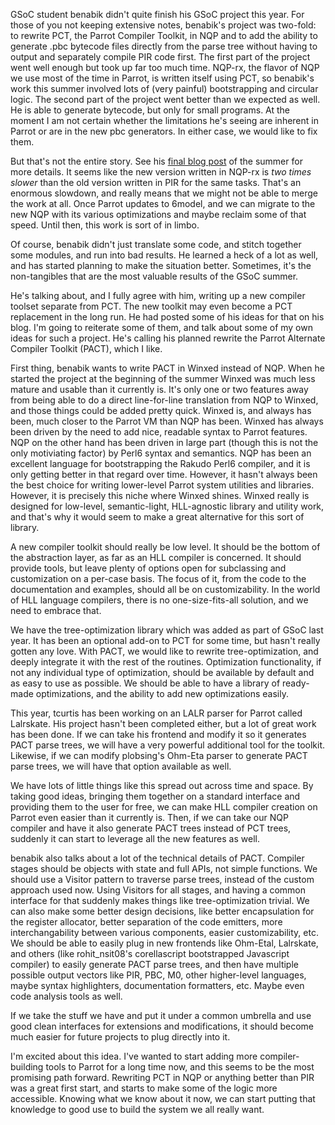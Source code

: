 GSoC student benabik didn't quite finish his GSoC project this year. For
those of you not keeping extensive notes, benabik's project was two-fold: to
rewrite PCT, the Parrot Compiler Toolkit, in NQP and to add the ability to
generate .pbc bytecode files directly from the parse tree without having to
output and separately compile PIR code first. The first part of the project
went well enough but took up far too much time. NQP-rx, the flavor of NQP we
use most of the time in Parrot, is written itself using PCT, so benabik's
work this summer involved lots of (very painful) bootstrapping and circular
logic. The second part of the project went better than we expected as well.
He is able to generate bytecode, but only for small programs. At the moment I
am not certain whether the limitations he's seeing are inherent in Parrot or
are in the new pbc generators. In either case, we would like to fix them.

But that's not the entire story. See his [final blog post][benabik_post] of
the summer for more details. It seems like the new version written in NQP-rx
is *two times slower* than the old version written in PIR for the same tasks.
That's an enormous slowdown, and really means that we might not be able to
merge the work at all. Once Parrot updates to 6model, and we can migrate to
the new NQP with its various optimizations and maybe reclaim some of that
speed. Until then, this work is sort of in limbo.

[benabik_post]: http://www.parrot.org/content/end-gsoc-not-time-stop...

Of course, benabik didn't just translate some code, and stitch together some
modules, and run into bad results. He learned a heck of a lot as well, and has
started planning to make the situation better. Sometimes, it's the
non-tangibles that are the most valuable results of the GSoC summer.

He's talking about, and I fully agree with him, writing up a new compiler
toolset separate from PCT. The new toolkit may even become a PCT replacement
in the long run. He had posted some of his ideas for that on his blog. I'm
going to reiterate some of them, and talk about some of my own ideas for such
a project. He's calling his planned rewrite the Parrot Alternate Compiler
Toolkit (PACT), which I like.

First thing, benabik wants to write PACT in Winxed instead of NQP. When he
started the project at the beginning of the summer Winxed was much less
mature and usable than it currently is. It's only one or two features away
from being able to do a direct line-for-line translation from NQP to Winxed,
and those things could be added pretty quick. Winxed is, and always has been,
much closer to the Parrot VM than NQP has been. Winxed has always been driven
by the need to add nice, readable syntax to Parrot features. NQP on the other
hand has been driven in large part (though this is not the only motiviating
factor) by Perl6 syntax and semantics. NQP has been an excellent language for
bootstrapping the Rakudo Perl6 compiler, and it is only getting better in that
regard over time. However, it hasn't always been the best choice for writing
lower-level Parrot system utilities and libraries. However, it is precisely
this niche where Winxed shines. Winxed really is designed for low-level,
semantic-light, HLL-agnostic library and utility work, and that's why it would
seem to make a great alternative for this sort of library.

A new compiler toolkit should really be low level. It should be the bottom of
the abstraction layer, as far as an HLL compiler is concerned. It should
provide tools, but leave plenty of options open for subclassing and
customization on a per-case basis. The focus of it, from the code to the
documentation and examples, should all be on customizability. In the world of
HLL language compilers, there is no one-size-fits-all solution, and we need
to embrace that.

We have the tree-optimization library which was added as part of GSoC last
year. It has been an optional add-on to PCT for some time, but hasn't really
gotten any love. With PACT, we would like to rewrite tree-optimization, and
deeply integrate it with the rest of the routines. Optimization functionality,
if not any individual type of optimization, should be available by default and
as easy to use as possible. We should be able to have a library of ready-made
optimizations, and the ability to add new optimizations easily.

This year, tcurtis has been working on an LALR parser for Parrot called
Lalrskate. His project hasn't been completed either, but a lot of great work
has been done. If we can take his frontend and modify it so it generates PACT
parse trees, we will have a very powerful additional tool for the toolkit.
Likewise, if we can modify plobsing's Ohm-Eta parser to generate PACT parse
trees, we will have that option available as well.

We have lots of little things like this spread out across time and space. By
taking good ideas, bringing them together on a standard interface and
providing them to the user for free, we can make HLL compiler creation on
Parrot even easier than it currently is. Then, if we can take our NQP compiler
and have it also generate PACT trees instead of PCT trees, suddenly it can
start to leverage all the new features as well.

benabik also talks about a lot of the technical details of PACT. Compiler
stages should be objects with state and full APIs, not simple functions. We
should use a Visitor pattern to traverse parse trees, instead of the custom
approach used now. Using Visitors for all stages, and having a common
interface for that suddenly makes things like tree-optimization trivial. We
can also make some better design decisions, like better encapsulation for the
register allocator, better separation of the code emitters, more
interchangability between various components, easier customizability, etc.
We should be able to easily plug in new frontends like Ohm-Etal, Lalrskate,
and others (like rohit_nsit08's corellascript bootstrapped Javascript
compiler) to easily generate PACT parse trees, and then have multiple possible
output vectors like PIR, PBC, M0, other higher-level languages, maybe
syntax highlighters, documentation formatters, etc. Maybe even code analysis
tools as well.

If we take the stuff we have and put it under a common umbrella and use good
clean interfaces for extensions and modifications, it should become much
easier for future projects to plug directly into it.

I'm excited about this idea. I've wanted to start adding more
compiler-building tools to Parrot for a long time now, and this seems to be
the most promising path forward. Rewriting PCT in NQP or anything better than
PIR was a great first start, and starts to make some of the logic more
accessible. Knowing what we know about it now, we can start putting that
knowledge to good use to build the system we all really want.




